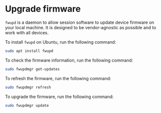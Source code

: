 # Upgrade firmware

`fwupd` is a daemon to allow session software to update device firmware on your local machine. It is designed to be vendor-agnostic as possible and to work with all devices.

To install `fwupd` on Ubuntu, run the following command:

```bash
sudo apt install fwupd
```

To check the firmware information, run the following command:

```bash title="Check for updates"
sudo fwupdmgr get-updates
```

To refresh the firmware, run the following command:

```bash title="Refresh firmware"
sudo fwupdmgr refresh
```

To upgrade the firmware, run the following command:

```bash title="Upgrade firmware"
sudo fwupdmgr update
```

